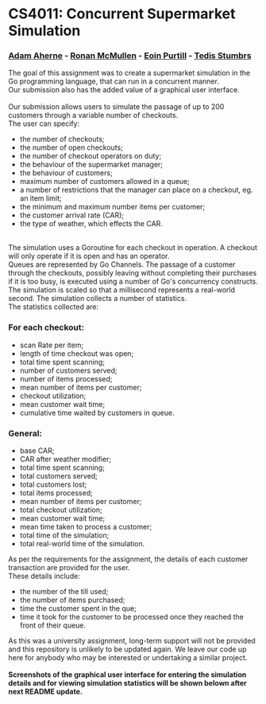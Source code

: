 # CS4011: Concurrent Supermarket Simulation
### [Adam Aherne](https://github.com/underwaterjesus "Adam's GitHub") - [Ronan McMullen](https://github.com/RoMcMu "Ronan's GitHub") - [Eoin Purtill](https://github.com/EoinPurtill "Eoin's GitHub") - [Tedis Stumbrs](https://github.com/Tedis32 "Tedis' GitHub")
The goal of this assignment was to create a supermarket simulation in the Go programming language, that can run in a concurrent manner.<br>
Our submission also has the added value of a graphical user interface.<br>
<br>
Our submission allows users to simulate the passage of up to 200 customers through a variable number of checkouts.<br>
The user can specify:
* the number of checkouts;
* the number of open checkouts;
* the number of checkout operators on duty;
* the behaviour of the supermarket manager;
* the behaviour of customers;
* maximum number of customers allowed in a queue;
* a number of restrictions that the manager can place on a checkout, eg. an item limit;
* the minimum and maximum number items per customer;
* the customer arrival rate (CAR);
* the type of weather, which effects the CAR.
<br>
The simulation uses a Goroutine for each checkout in operation. A checkout will only operate if it is open and has an operator.<br>
Queues are represented by Go Channels. The passage of a customer through the checkouts, possibly leaving without completing their purchases if it is too busy, is executed using a number of Go's concurrency constructs.<br>
The simulation is scaled so that a millisecond represents a real-world second. The simulation collects a number of statistics.<br>
The statistics collected are:<br>

### For each checkout:

* scan Rate per item;
* length of time checkout was open;
* total time spent scanning;
* number of customers served;
* number of items processed;
* mean number of items per customer;
* checkout utilization;
* mean customer wait time;
* cumulative time waited by customers in queue.

### General:

* base CAR;
* CAR after weather modifier;
* total time spent scanning;
* total customers served;
* total customers lost;
* total items processed;
* mean number of items per customer;
* total checkout utilization;
* mean customer wait time;
* mean time taken to process a customer;
* total time of the simulation;
* total real-world time of the simulation.

As per the requirements for the assignment, the details of each customer transaction are provided for the user.<br>
These details include:<br>
* the number of the till used;
* the number of items purchased;
* time the customer spent in the que;
* time it took for the customer to be processed once they reached the front of their queue.

As this was a university assignment, long-term support will not be provided and this repository is unlikely to be updated again. We leave our code up here for anybody who may be interested or undertaking a similar project.<br>
<br>
__Screenshots of the graphical user interface for entering the simulation details and for viewing simulation statistics will be shown belown after next README update.__
